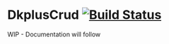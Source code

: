 # DkplusCrud [![Build Status](https://secure.travis-ci.org/UFOMelkor/DkplusCrud.png?branch=master)](http://travis-ci.org/UFOMelkor/DkplusCrud)

WIP - Documentation will follow